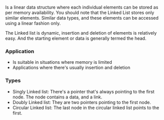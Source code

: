 Is a linear data structure where each individual elements can be stored as per memory availability.
You should note that the Linked List stores only similar elements. Similar data types, and these elements can be
accessed using a linear fashion only.

The Linked list is dynamic, insertion and deletion of elements is relatively easy. And the starting element or data is
generally termed the head.

### Application
- Is suitable in situations where memory is limited
- Applications where there's usually insertion and deletion


### Types
- Singly Linked list: There's a pointer that's always pointing to the first node. The node contains a data, and a link.
- Doubly Linked list: They are two pointers pointing to the first node.
- Circular Linked list: The last node in the circular linked list points to the first.